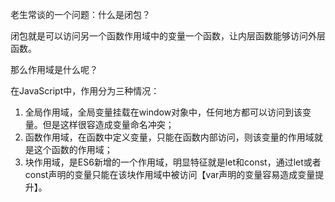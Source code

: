 老生常谈的一个问题：什么是闭包？

闭包就是可以访问另一个函数作用域中的变量一个函数，让内层函数能够访问外层函数。

那么作用域是什么呢？

在JavaScript中，作用分为三种情况：
1. 全局作用域，全局变量挂载在window对象中，任何地方都可以访问到该变量。但是这样很容造成变量命名冲突；
2. 函数作用域，在函数中定义变量，只能在函数内部访问，则该变量的作用域就是这个函数的作用域；
3. 块作用域，是ES6新增的一个作用域，明显特征就是let和const，通过let或者const声明的变量只能在该块作用域中被访问【var声明的变量容易造成变量提升】。

